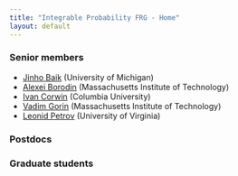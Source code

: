 ```yaml
---
title: "Integrable Probability FRG - Home"
layout: default
---
```


<h3>Senior members</h3>

- [Jinho Baik][jb] (University of Michigan)
- [Alexei Borodin][ab] (Massachusetts Institute of Technology)
- [Ivan Corwin][ic] (Columbia University)
- [Vadim Gorin][vg] (Massachusetts Institute of Technology)
- [Leonid Petrov][lp] (University of Virginia)


<h3>Postdocs</h3>


<h3>Graduate students</h3>



[jb]: http://www.math.lsa.umich.edu/~baik/Welcome.html
[ic]: http://www.math.columbia.edu/~corwin/
[vg]: http://www.mccme.ru/~vadicgor/
[ab]: http://math.mit.edu/people/profile.php?pid=1222
[lp]: http://faculty.virginia.edu/petrov/
